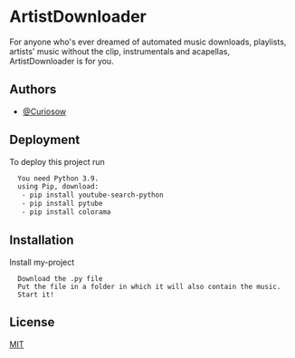 
# ArtistDownloader

For anyone who's ever dreamed of automated music downloads, playlists, artists' music without the clip, instrumentals and acapellas, ArtistDownloader is for you.


## Authors

- [@Curiosow](https://www.github.com/octokatherine)


## Deployment

To deploy this project run

```bash
  You need Python 3.9.
  using Pip, download:
   - pip install youtube-search-python
   - pip install pytube
   - pip install colorama
```


## Installation

Install my-project

```
  Download the .py file
  Put the file in a folder in which it will also contain the music.
  Start it!
```
    
## License

[MIT](https://choosealicense.com/licenses/mit/)

